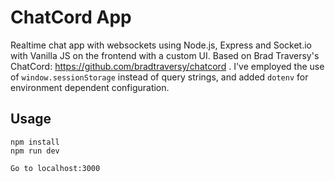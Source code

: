 # ChatCord App
Realtime chat app with websockets using Node.js, Express and Socket.io with Vanilla JS on the frontend with a custom UI.  Based on Brad Traversy's ChatCord: https://github.com/bradtraversy/chatcord .  I've employed the use of `window.sessionStorage` instead of query strings, and added `dotenv` for environment dependent configuration.

## Usage
```
npm install
npm run dev

Go to localhost:3000
```
